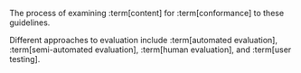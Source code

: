 The process of examining :term[content] for :term[conformance] to these	guidelines.

Different approaches to evaluation include :term[automated evaluation], :term[semi-automated evaluation], :term[human evaluation], and :term[user testing].